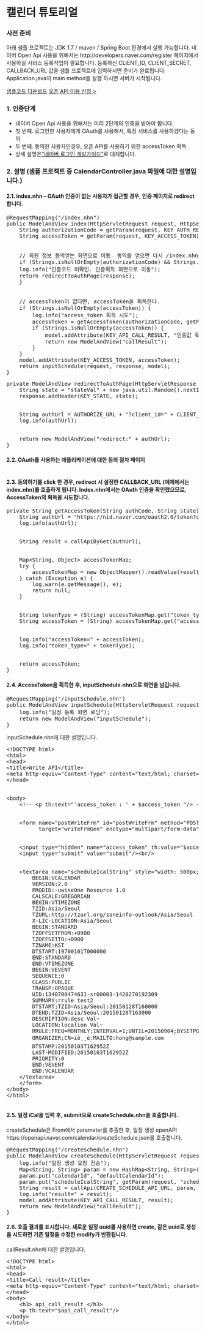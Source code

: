 # 캘린더 튜토리얼

<html lang="ko">
<head>
    <title>NAVER Developers - 캘린더 튜토리얼</title>
    <meta name="description" content="NAVER Developers - 캘린더 튜토리얼">
</head>
<body>
<div class="con">
    <div class="h_page_area">
        <div class="side_menu"></div>
    </div>
    <h3 class="h_sub">사전 준비</h3>
    <p class="p_desc">
        아래 샘플 프로젝트는 JDK 1.7 / maven / Spring Boot 환경에서 실행 가능합니다.
        네이버 Open Api 사용을 위해서는 http://developers.naver.com/register 페이지에서 사용하실 서비스 등록작업이 필요합니다. 등록하신 CLIENT_ID, CLIENT_SECRET, CALLBACK_URL 값을 샘플 프로젝트에 입력하시면 준비가 완료됩니다.
        Application.java의 main method를 실행 하시면 서버가 시작됩니다.
    </p>
    <div class="buttons2">
        <a class="btn_n" href="https://developers.naver.com/inc/devcenter/lib/calendar_openApi_sample.tar.gz"><i class="xi-download"></i> 샘플코드 다운로드</a>
        <a class="btn_b_hi3" href="https://developers.naver.com/apps/#/register?api=calendar">오픈 API 이용 신청 &gt;</a>
    </div>
    <h3 class="h_sub">1. 인증단계</h3>
    <ul class="list_type1">
        <li>네이버 Open Api 사용을 위해서는 미리 2단계의 인증을 받아야 합니다.</li>
        <li>첫 번째. 로그인한 사용자에게 OAuth를 사용해서, 특정 서비스를 사용하겠다는 동의</li>
        <li>두 번째. 동의한 사용자인경우, 오픈 API를 사용하기 위한 accessToken 획득</li>
        <li>상세 설명은<a href="/overview/overview.md" target="_blank" title="새창" class="color_p2 underline">"네이버 로그인 개발가이드"</a>로 대체합니다.</li>
    </ul>
    <h3 class="h_sub">2. 설명 (샘플 프로젝트 중 CalendarController.java 파일에 대한 설명입니다.)</h3>
    <h4 class="h_subsub">2.1. index.nhn &ndash; OAuth 인증이 없는 사용자가 접근할 경우, 인증 페이지로 redirect합니다.</h4>
    <div class="code_area">
<pre class="prettyprint">
@RequestMapping("/index.nhn")
public ModelAndView index(HttpServletRequest request, HttpServletResponse response, Model model) {
	String authorizationCode = getParam(request, KEY_AUTH_RESPONSE_TYPE);
	String accessToken = getParam(request, KEY_ACCESS_TOKEN);
<br>
	// 회원 정보 동의얻는 화면으로 이동. 동의를 얻으면 다시 /index.nhn로 callBack
	if (Strings.isNullOrEmpty(authorizationCode) && Strings.isNullOrEmpty(accessToken)) {
	log.info("인증코드 미확인. 인증획득 화면으로 이동");
	return redirectToAuthPage(response);
	}
<br>
	// accessToken이 없다면, accessToken을 획득한다.
	if (Strings.isNullOrEmpty(accessToken)) {
		log.info("access_token 획득 시도");
		accessToken = getAccessToken(authorizationCode, getParam(request, KEY_STATE));
		if (Strings.isNullOrEmpty(accessToken)) {
			model.addAttribute(KEY_API_CALL_RESULT, "인증값 획득 실패!");
			return new ModelAndView("callResult");
		}
	}
	model.addAttribute(KEY_ACCESS_TOKEN, accessToken);
	return inputSchedule(request, response, model);
}
</pre>
    </div>
    <div class="code_area">
<pre class="prettyprint">
private ModelAndView redirectToAuthPage(HttpServletResponse response) {
	String state = "stateVal" + new java.util.Random().nextInt();
	response.addHeader(KEY_STATE, state);
<br>
	String authUrl = AUTHORIZE_URL + "?client_id=" + CLIENT_ID + "&response_type=" + KEY_AUTH_RESPONSE_TYPE + "&redirect_uri=" + URLEncoder.encode(CALLBACK_URL) + "&state=" + state;
	log.info(authUrl);
<br>
	return new ModelAndView("redirect:" + authUrl);
}
</pre>
    </div>
    <h4 class="h_subsub">2.2. OAuth를 사용하는 애플리케이션에 대한 동의 절차 페이지</h4>
    <div class="img_area"><img alt="" src="./images/img_guide_calendar_tutorial1.gif"></div>
    <div class="img_area"><img alt="" src="./images/img_guide_calendar_tutorial2.gif"></div>
    <h4 class="h_subsub">2.3. 동의하기를 click 한 경우, redirect 시 설정한 CALLBACK_URL (예제에서는 index.nhn)를 호출하게 됩니다. Index.nhn에서는 OAuth 인증을 확인했으므로, AccessToken의 획득을 시도합니다.</h4>
    <div class="code_area">
<pre class="prettyprint">
private String getAccessToken(String authCode, String state) {
	String authUrl = "https://nid.naver.com/oauth2.0/token?client_id=" + CLIENT_ID + "&client_secret=" + CLIENT_SECRET + "&grant_type=authorization_code&response_type=authorization_code&state=" + state + "&code=" + authCode;
	log.info(authUrl);
<br>
	String result = callApiByGet(authUrl);
<br>
	Map&lt;String, Object&gt; accessTokenMap;
	try {
		accessTokenMap = new ObjectMapper().readValue(result, HashMap.class);
	} catch (Exception e) {
		log.warn(e.getMessage(), e);
		return null;
	}
<br>
	String tokenType = (String) accessTokenMap.get("token_type");
	String accessToken = (String) accessTokenMap.get("access_token");
<br>
	log.info("accessToken=" + accessToken);
	log.info("token_type=" + tokenType);
<br>
	return accessToken;
}
</pre>
    </div>
    <h4 class="h_subsub">2.4. AccessToken을 획득한 후, inputSchedule.nhn으로 화면을 넘깁니다.</h4>
    <div class="code_area">
<pre class="prettyprint">
@RequestMapping("/inputSchedule.nhn")
public ModelAndView inputSchedule(HttpServletRequest request, HttpServletResponse response, Model model) {
	log.info("일정 등록 화면 로딩");
	return new ModelAndView("inputSchedule");
}
</pre>
    </div>
    <p class="p_desc">
        inputSchedule.nhn에 대한 설명입니다.
    </p>
    <div class="code_area">
<pre class="prettyprint">
&lt;!DOCTYPE html&gt;
&lt;html&gt;
&lt;head&gt;
&lt;title&gt;Write API&lt;/title&gt;
&lt;meta http-equiv="Content-Type" content="text/html; charset=utf-8" /&gt;
&lt;/head&gt;
<br>
&lt;body&gt;
	&lt;!-- &lt;p th:text="'access_token : ' + $access_token "/&gt; --&gt;
<br>
	&lt;form name="postWriteFrm" id="postWriteFrm" method="POST" action="createSchedule.nhn"
          target="writeFrmGen" enctype="multipart/form-data"&gt;
<br>
	&lt;input type="hidden" name="access_token" th:value="$access_token"/&gt;
	&lt;input type="submit" value="submit"/&gt;&lt;br/&gt;
<br>
	&lt;textarea name="scheduleIcalString" style="width: 500px; height: 700px;"&gt;
		BEGIN:VCALENDAR
		VERSION:2.0
		PRODID:-uwiseOne Resource 1.0
		CALSCALE:GREGORIAN
		BEGIN:VTIMEZONE
		TZID:Asia/Seoul
		TZURL:http://tzurl.org/zoneinfo-outlook/Asia/Seoul
		X-LIC-LOCATION:Asia/Seoul
		BEGIN:STANDARD
		TZOFFSETFROM:+0900
		TZOFFSETTO:+0900
		TZNAME:KST
		DTSTART:19700101T000000
		END:STANDARD
		END:VTIMEZONE
		BEGIN:VEVENT
		SEQUENCE:0
		CLASS:PUBLIC
		TRANSP:OPAQUE
		UID:1340700474631-sr00003-1420270192309
		SUMMARY:rrule test2
		DTSTART;TZID=Asia/Seoul:20150128T160000
		DTEND;TZID=Asia/Seoul:20150128T163000
		DESCRIPTION:desc Val~
		LOCATION:localion Val~
		RRULE:FREQ=MONTHLY;INTERVAL=1;UNTIL=20150904;BYSETPOS=1;BYDAY=WE;
		ORGANIZER;CN=íê¸¸ë:MAILTO:hong@sample.com
		DTSTAMP:20150103T162952Z
		LAST-MODIFIED:20150103T162952Z
		PRIORITY:0
		END:VEVENT
		END:VCALENDAR
	&lt;/textarea&gt;
	&lt;/form&gt;
&lt;/body&gt;
&lt;/html&gt;
</pre>
    </div>
    <div class="img_area"><img alt="" src="./images/img_guide_calendar_tutorial3.gif"></div>
    <h4 class="h_subsub">2.5.	일정 iCal을 입력 후, submit으로 createSchedule.nhn을 호출합니다.</h4>
    <p class="p_desc">
        createSchedule은 From에서 parameter를 추출한 후, 일정 생성 openAPI https://openapi.naver.com/calendar/createSchedule.json를 호출합니다.
    </p>
    <div class="code_area">
<pre class="prettyprint">
@RequestMapping("/createSchedule.nhn")
public ModelAndView createSchedule(HttpServletRequest request, HttpServletResponse response, Model model) {
	log.info("일정 생성 요청 전송");
	Map&lt;String, String&gt; param = new HashMap&lt;String, String&gt;();
	param.put("calendarId", "defaultCalendarId");
	param.put("scheduleIcalString", getParam(request, "scheduleIcalString"));
	String result = callApi(CREATE_SCHEDULE_API_URL, param, getParam(request, KEY_ACCESS_TOKEN));
	log.info("result=" + result);
	model.addAttribute(KEY_API_CALL_RESULT, result);
	return new ModelAndView("callResult");
}
</pre>
    </div>
    <h4 class="h_subsub">2.6.	호출 결과를 표시합니다. 새로운 일정 uuid를 사용하면 create, 같은 uuid로 생성을 시도하면 기존 일정을 수정한 modify가 반환됩니다.</h4>
    <p class="p_desc">
        callResult.nhn에 대한 설명입니다.
    </p>
    <div class="code_area">
<pre class="prettyprint">
&lt;!DOCTYPE html&gt;
&lt;html&gt;
&lt;head&gt;
&lt;title&gt;Call result&lt;/title&gt;
&lt;meta http-equiv="Content-Type" content="text/html; charset=utf-8" /&gt;
&lt;/head&gt;
&lt;body&gt;
	&lt;h3&gt; api_call_result &lt;/h3&gt;
	&lt;p th:text="$api_call_result"/&gt;
&lt;/body&gt;
&lt;/html&gt;
</pre>
    </div>
    <div class="img_area"><img alt="" src="./images/img_guide_calendar_tutorial4.gif"></div>
    <br>
    <br>
    <br>
    <br>
</div>
</body>
